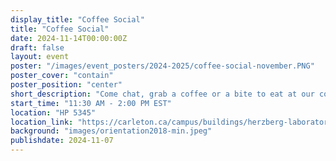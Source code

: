 ```yaml
---
display_title: "Coffee Social"
title: "Coffee Social"
date: 2024-11-14T00:00:00Z
draft: false
layout: event
poster: "/images/event_posters/2024-2025/coffee-social-november.PNG"
poster_cover: "contain"
poster_position: "center"
short_description: "Come chat, grab a coffee or a bite to eat at our coffee social!"
start_time: "11:30 AM - 2:00 PM EST"
location: "HP 5345"
location_link: "https://carleton.ca/campus/buildings/herzberg-laboratories/"
background: "images/orientation2018-min.jpeg"
publishdate: 2024-11-07
---
```

